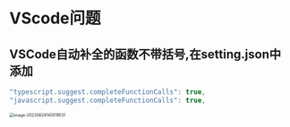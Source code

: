 # VScode问题

## VSCode自动补全的函数不带括号,在setting.json中添加

```js
"typescript.suggest.completeFunctionCalls": true,
"javascript.suggest.completeFunctionCalls": true,
```

<img src="https://gitlab.com/loveagri/pic/-/raw/main/2023-08-24/14/image-20230824140519531_20230824140520.png" alt="image-20230824140519531" style="zoom:50%;" />
